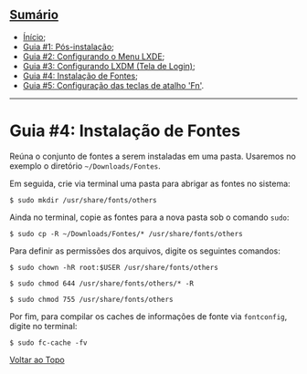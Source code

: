 <link rel="preconnect" href="https://fonts.googleapis.com">
<link rel="preconnect" href="https://fonts.gstatic.com" crossorigin>
<link href="https://fonts.googleapis.com/css2?family=Raleway:ital,wght@0,100..900;1,100..900&display=swap" rel="stylesheet">
<link rel="stylesheet" href="./style.css">

## [Sumário](#sumário)

* [Ínício](./README.md);
* [Guia #1: Pós-instalação](#guia-1-o-que-fazer-após-instalar-o-fedora-lxde);
* [Guia #2: Configurando o Menu LXDE](./Menu-LXDE.md);
* [Guia #3: Configurando LXDM (Tela de Login)](./LXDM-config.md);
* [Guia #4: Instalação de Fontes](./Fontes.md);
* [Guia #5: Configuração das teclas de atalho 'Fn'](./Teclas-de-Atalho.md).

-------------------

# Guia #4: Instalação de Fontes
Reúna o conjunto de fontes a serem instaladas em uma pasta. Usaremos no exemplo o diretório `~/Downloads/Fontes`.

Em seguida, crie via terminal uma pasta para abrigar as fontes no sistema:
```
$ sudo mkdir /usr/share/fonts/others
```
Ainda no terminal, copie as fontes para a nova pasta sob o comando `sudo`:
```
$ sudo cp -R ~/Downloads/Fontes/* /usr/share/fonts/others
```
Para definir as permissões dos arquivos, digite os seguintes comandos:
```
$ sudo chown -hR root:$USER /usr/share/fonts/others
```
```
$ sudo chmod 644 /usr/share/fonts/others/* -R
```
```
$ sudo chmod 755 /usr/share/fonts/others
```
Por fim, para compilar os caches de informações de fonte via `fontconfig`, digite no terminal:
```
$ sudo fc-cache -fv
```

[Voltar ao Topo](#sumário)

